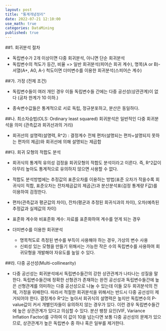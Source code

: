 ```yaml
---
layout: post
title: "통계개념정리"
date: 2022-07-21 12:10:00
use_math: true
categories: DataMining
published: true
---
```


##1. 회귀분석 절차


- 독립변수가 2개 이상이면 다중 회귀분석, 아니면 단순 회귀분석
- 독립변수의 척도가 등간, 비율 => 일반 회귀분석(피어슨 회귀 계수), 명목(A or B)-서열(A+, A0, A-) 척도이면 더미변수를 이용한 회귀분석(스피어슨 계수)

 

##가. 가정 (전제 조건)

- 독립변수들이 여러 개인 경우 이들 독립변수들 간에는 다중 공선성(상관관계)이 없다 (공차 한계가 10 이하.) 

- 종속변수값들은 통계적으로 서로 독립, 정규분포하고, 분산은 동일하다. 

 

##나. 최소자승법(OLS: Ordinary least squared) 회귀분석은 일반적인 다중 회귀분석을 의미 (관측값과 회귀선과의 거리)

- 회귀선의 설명력(설명력, R^2) : 결정계수 전체 편차(설명되는 편차+설명되지 못하는 편차의 제곱)와 회귀선에 의해 설명되는 제곱합

 

##다. 회귀 모형의 적합도 분석
- 회귀식의 통계적 유의성 검정을 회귀모형의 적합도 분석이라고 이른다. 즉, R^2값이 아무리 높아도 통계적으로 유의하지 않으면 사용할 수 없다. 

- 적합도 분석방법에는 추정값의 표준오차를 이용하는 방법(표준 오차가 작을수록 회귀식이 적합, 표준오차는 잔차제곱값의 제곱근)과 분산분석표(검정 통계량 F값)를 이용하여 검정한다. 

- 편차(관측값과 평균값의 차이), 잔차(평균과 추정된 회귀식과의 차이), 오차(예측된 추정값과 실제값의 차이) 

- 표준화 계수와 비표준화 계수: 자료를 표준화하여 계수를 얻게 되는 경우
- 더미변수를 이용한 회귀분석
    - 명목척도로 측정된 변수를 부득이 사용해야 하는 경우, 가상의 변수 사용
    - 신뢰성 있는 모형을 만들기 위해서는 가능한 작은 수의 독립변수를 사용하여 회귀모형을 개발해야 자유도를 높일 수 있다. 

 

##라. 다중 공선성(Multi-collinearity)

- 다중 공선성는 회귀분석에서 독립변수들간의 강한 상관관계가 나타나는 성질을 말한다. 독립변수들간에 정확한 선형관가 존재하는 완전 공선성과 독립변수들간에 높은 선형관계를 의미하는 다중 공선성으로 나눌 수 있는데 이들 모두 회귀분석의 전제, 가정을 위배한다. 따라서 적절한 회귀분석을 위해서는 반드시 다중 공선성이 제거되어야 한다. 결정계수 R^2는 높아서 회귀식의 설명력은 높지만 독립변수의 P-value값이 커서 개별인자들이 유의하지 않는 경우가 있다. 이런 경우 독립변수들간에 높은 상관관계가 있다고 의심할 수 있다. 분산 팽창 요인(VIF, Variance Inflation Factor)를 구하여 이 값이 10을 넘는다면 보통 다중 공선성의 문제가 있으므로, 상관관계가 높은 독립변수 중 하나 혹은 일부를 제거한다.
